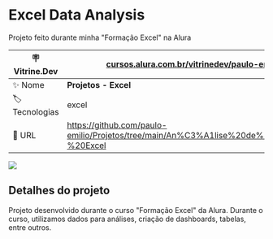 # Excel Data Analysis

Projeto feito durante minha "Formação Excel" na Alura

| :placard: Vitrine.Dev | [cursos.alura.com.br/vitrinedev/paulo-emilio](https://cursos.alura.com.br/vitrinedev/paulo-emilio) |
| -------------  | --- |
| :sparkles: Nome        | **Projetos - Excel**
| :label: Tecnologias | excel
| :rocket: URL        | https://github.com/paulo-emilio/Projetos/tree/main/An%C3%A1lise%20de%20dados%20-%20Excel

<!-- Inserir imagem com a #vitrinedev ao final do link -->
![](https://github.com/paulo-emilio/Formacao-Excel-Alura/blob/main/Excel%20-%20tabelas%20dinamicas%20e%20dashboards/prints/Dashboard.png#vitrinedev)

## Detalhes do projeto

Projeto desenvolvido durante o curso "Formação Excel" da Alura. Durante o curso, utilizamos dados para análises, criação de dashboards, tabelas, entre outros.
